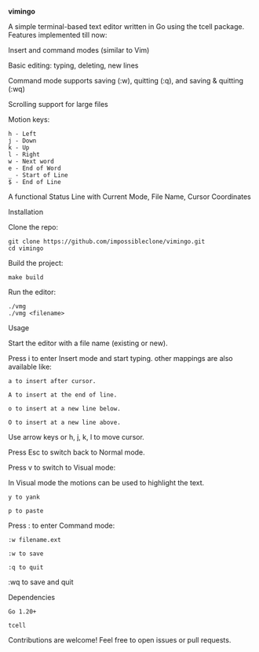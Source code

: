 **vimingo**

A simple terminal-based text editor written in Go using the tcell package.
Features implemented till now:

Insert and command modes (similar to Vim)

Basic editing: typing, deleting, new lines

Command mode supports saving (:w), quitting (:q), and saving & quitting (:wq)

Scrolling support for large files

Motion keys:
    
    h - Left
    j - Down
    k - Up
    l - Right
    w - Next word
    e - End of Word
    _ - Start of Line
    $ - End of Line

A functional Status Line with Current Mode, File Name, Cursor Coordinates

Installation

Clone the repo:

    git clone https://github.com/impossibleclone/vimingo.git
    cd vimingo

Build the project:

    make build

Run the editor:

    ./vmg
    ./vmg <filename>

Usage

Start the editor with a file name (existing or new).

Press i to enter Insert mode and start typing.
other mappings are also available like:

    a to insert after cursor.

    A to insert at the end of line.

    o to insert at a new line below.

    O to insert at a new line above.

Use arrow keys or h, j, k, l to move cursor.

Press Esc to switch back to Normal mode.

Press v to switch to Visual mode:

In Visual mode the motions can be used to highlight the text.

    y to yank

    p to paste

Press : to enter Command mode:

    :w filename.ext

    :w to save

    :q to quit

:wq to save and quit

Dependencies

    Go 1.20+

    tcell

Contributions are welcome! Feel free to open issues or pull requests.
